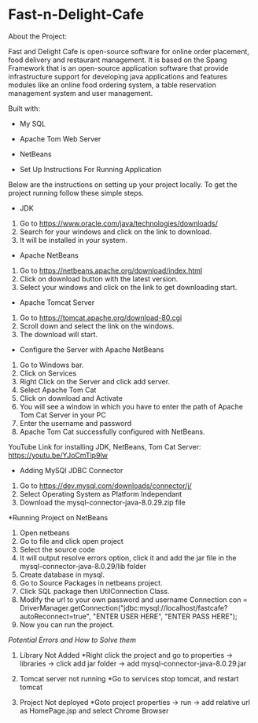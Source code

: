 # Fast-n-Delight-Cafe
About the Project:

Fast and Delight Cafe is open-source software for online order placement, food delivery and restaurant management. It is based on the Spang Framework that is an open-source application software that provide infrastructure support for developing java applications and features modules like an online food ordering system, a table reservation management system and user management.

Built with:
* My SQL
* Apache Tom Web Server
* NetBeans

* Set Up Instructions For Running Application

Below are the instructions on setting up your project locally. To get the project running follow these simple steps.

* JDK 
1. Go to https://www.oracle.com/java/technologies/downloads/
2. Search for your windows and click on the link to download.
3. It will be installed in your system.

* Apache NetBeans

1. Go to https://netbeans.apache.org/download/index.html
2. Click on download button with the latest version.
3. Select your windows and click on the link to get downloading start.


* Apache Tomcat Server

1. Go to https://tomcat.apache.org/download-80.cgi
2. Scroll down and select the link on the windows.
3. The download will start.
 

* Configure the Server with Apache NetBeans

1. Go to Windows bar.
2. Click on Services
3. Right Click on the Server and click add server.
4. Select Apache Tom Cat
5. Click on download and Activate
6. You will see a window in which you have to enter the path of Apache Tom Cat Server in your PC
7. Enter the username and password
8. Apache Tom Cat successfully configured with NetBeans.

YouTube Link for installing JDK, NetBeans, Tom Cat Server: https://youtu.be/YJoCmTip9Iw

* Adding MySQl JDBC Connector 
1. Go to https://dev.mysql.com/downloads/connector/j/
2. Select Operating System as Platform Independant
3. Download the mysql-connector-java-8.0.29.zip file

*Running Project on NetBeans

1. Open netbeans
2. Go to file and click open project
3. Select the source code
4. It will output resolve errors option, click it and add the jar file in the mysql-connector-java-8.0.29/lib folder
5. Create database in mysql.
6. Go to Source Packages in netbeans project.
7. Click SQL package then UtilConnection Class.
8. Modify the url to your own password and username
Connection con = DriverManager.getConnection("jdbc:mysql://localhost/fastcafe?autoReconnect=true", "ENTER USER HERE", "ENTER PASS HERE");
9. Now you can run the project.

*Potential Errors and How to Solve them*
1. Library Not Added
	*Right click the project and go to properties -> libraries -> click add jar folder -> add mysql-connector-java-8.0.29.jar

2. Tomcat server not running
	*Go to services stop tomcat, and restart tomcat

3. Project Not deployed
	*Goto project properties -> run -> add relative url as HomePage.jsp and select Chrome Browser


